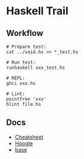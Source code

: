 Haskell Trail
=============

Workflow
--------
    
    # Prepare test:
    cat ../void.hs >> *_test.hs
    
    # Run test:
    runhaskell xxx_test.hs
    
    # REPL:
    ghci xxx.hs
    
    # Lint:
    pointfree 'xxx'
    hlint file.hs

Docs
----

- [Cheatsheet](http://bxt.github.io/Ludus/haskell-cheatsheet/)
- [Hoogle](http://www.haskell.org/hoogle/)
- [base](http://hackage.haskell.org/package/base-4.6.0.1)
